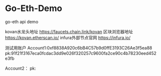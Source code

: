 # Go-Eth-Demo
go-eth api demo

kovan水龙头地址
https://faucets.chain.link/kovan
区块浏览器地址
https://kovan.etherscan.io/
infura外部节点官网
https://infura.io/

测试用账户
Account1:0xf8838A920c6bB4C57b9d0ffE3193C26Ae3f5ea88
pk:91f21f3167eca0fcdac3dd9e026f320257c9600fa2ce90c4b78230eed452e3fb

Account2：
pk: